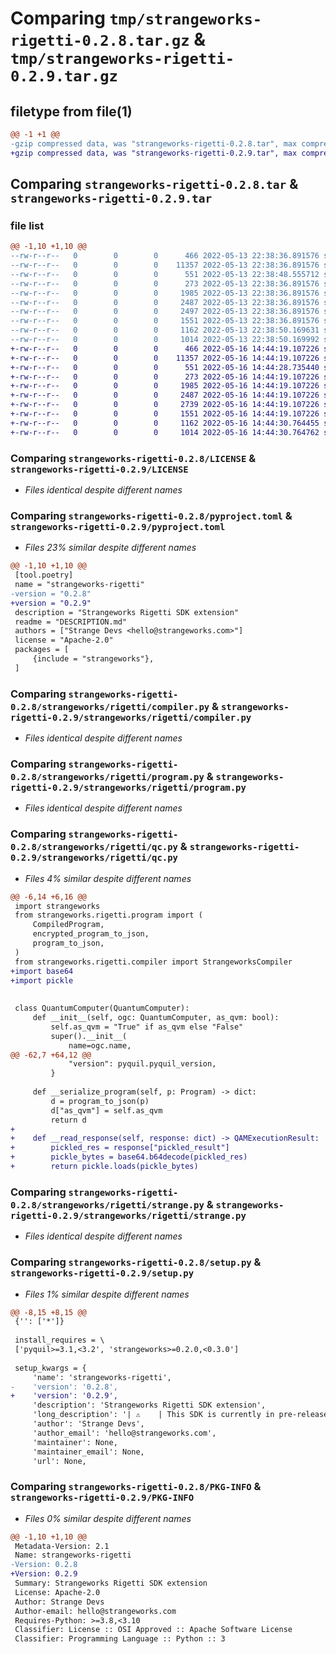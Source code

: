 # Comparing `tmp/strangeworks-rigetti-0.2.8.tar.gz` & `tmp/strangeworks-rigetti-0.2.9.tar.gz`

## filetype from file(1)

```diff
@@ -1 +1 @@
-gzip compressed data, was "strangeworks-rigetti-0.2.8.tar", max compression
+gzip compressed data, was "strangeworks-rigetti-0.2.9.tar", max compression
```

## Comparing `strangeworks-rigetti-0.2.8.tar` & `strangeworks-rigetti-0.2.9.tar`

### file list

```diff
@@ -1,10 +1,10 @@
--rw-r--r--   0        0        0      466 2022-05-13 22:38:36.891576 strangeworks-rigetti-0.2.8/DESCRIPTION.md
--rw-r--r--   0        0        0    11357 2022-05-13 22:38:36.891576 strangeworks-rigetti-0.2.8/LICENSE
--rw-r--r--   0        0        0      551 2022-05-13 22:38:48.555712 strangeworks-rigetti-0.2.8/pyproject.toml
--rw-r--r--   0        0        0      273 2022-05-13 22:38:36.891576 strangeworks-rigetti-0.2.8/strangeworks/rigetti/__init__.py
--rw-r--r--   0        0        0     1985 2022-05-13 22:38:36.891576 strangeworks-rigetti-0.2.8/strangeworks/rigetti/compiler.py
--rw-r--r--   0        0        0     2487 2022-05-13 22:38:36.891576 strangeworks-rigetti-0.2.8/strangeworks/rigetti/program.py
--rw-r--r--   0        0        0     2497 2022-05-13 22:38:36.891576 strangeworks-rigetti-0.2.8/strangeworks/rigetti/qc.py
--rw-r--r--   0        0        0     1551 2022-05-13 22:38:36.891576 strangeworks-rigetti-0.2.8/strangeworks/rigetti/strange.py
--rw-r--r--   0        0        0     1162 2022-05-13 22:38:50.169631 strangeworks-rigetti-0.2.8/setup.py
--rw-r--r--   0        0        0     1014 2022-05-13 22:38:50.169992 strangeworks-rigetti-0.2.8/PKG-INFO
+-rw-r--r--   0        0        0      466 2022-05-16 14:44:19.107226 strangeworks-rigetti-0.2.9/DESCRIPTION.md
+-rw-r--r--   0        0        0    11357 2022-05-16 14:44:19.107226 strangeworks-rigetti-0.2.9/LICENSE
+-rw-r--r--   0        0        0      551 2022-05-16 14:44:28.735440 strangeworks-rigetti-0.2.9/pyproject.toml
+-rw-r--r--   0        0        0      273 2022-05-16 14:44:19.107226 strangeworks-rigetti-0.2.9/strangeworks/rigetti/__init__.py
+-rw-r--r--   0        0        0     1985 2022-05-16 14:44:19.107226 strangeworks-rigetti-0.2.9/strangeworks/rigetti/compiler.py
+-rw-r--r--   0        0        0     2487 2022-05-16 14:44:19.107226 strangeworks-rigetti-0.2.9/strangeworks/rigetti/program.py
+-rw-r--r--   0        0        0     2739 2022-05-16 14:44:19.107226 strangeworks-rigetti-0.2.9/strangeworks/rigetti/qc.py
+-rw-r--r--   0        0        0     1551 2022-05-16 14:44:19.107226 strangeworks-rigetti-0.2.9/strangeworks/rigetti/strange.py
+-rw-r--r--   0        0        0     1162 2022-05-16 14:44:30.764455 strangeworks-rigetti-0.2.9/setup.py
+-rw-r--r--   0        0        0     1014 2022-05-16 14:44:30.764762 strangeworks-rigetti-0.2.9/PKG-INFO
```

### Comparing `strangeworks-rigetti-0.2.8/LICENSE` & `strangeworks-rigetti-0.2.9/LICENSE`

 * *Files identical despite different names*

### Comparing `strangeworks-rigetti-0.2.8/pyproject.toml` & `strangeworks-rigetti-0.2.9/pyproject.toml`

 * *Files 23% similar despite different names*

```diff
@@ -1,10 +1,10 @@
 [tool.poetry]
 name = "strangeworks-rigetti"
-version = "0.2.8"
+version = "0.2.9"
 description = "Strangeworks Rigetti SDK extension"
 readme = "DESCRIPTION.md"
 authors = ["Strange Devs <hello@strangeworks.com>"]
 license = "Apache-2.0"
 packages = [
     {include = "strangeworks"},
 ]
```

### Comparing `strangeworks-rigetti-0.2.8/strangeworks/rigetti/compiler.py` & `strangeworks-rigetti-0.2.9/strangeworks/rigetti/compiler.py`

 * *Files identical despite different names*

### Comparing `strangeworks-rigetti-0.2.8/strangeworks/rigetti/program.py` & `strangeworks-rigetti-0.2.9/strangeworks/rigetti/program.py`

 * *Files identical despite different names*

### Comparing `strangeworks-rigetti-0.2.8/strangeworks/rigetti/qc.py` & `strangeworks-rigetti-0.2.9/strangeworks/rigetti/qc.py`

 * *Files 4% similar despite different names*

```diff
@@ -6,14 +6,16 @@
 import strangeworks
 from strangeworks.rigetti.program import (
     CompiledProgram,
     encrypted_program_to_json,
     program_to_json,
 )
 from strangeworks.rigetti.compiler import StrangeworksCompiler
+import base64
+import pickle
 
 
 class QuantumComputer(QuantumComputer):
     def __init__(self, ogc: QuantumComputer, as_qvm: bool):
         self.as_qvm = "True" if as_qvm else "False"
         super().__init__(
             name=ogc.name,
@@ -62,7 +64,12 @@
             "version": pyquil.pyquil_version,
         }
 
     def __serialize_program(self, p: Program) -> dict:
         d = program_to_json(p)
         d["as_qvm"] = self.as_qvm
         return d
+
+    def __read_response(self, response: dict) -> QAMExecutionResult:
+        pickled_res = response["pickled_result"]
+        pickle_bytes = base64.b64decode(pickled_res)
+        return pickle.loads(pickle_bytes)
```

### Comparing `strangeworks-rigetti-0.2.8/strangeworks/rigetti/strange.py` & `strangeworks-rigetti-0.2.9/strangeworks/rigetti/strange.py`

 * *Files identical despite different names*

### Comparing `strangeworks-rigetti-0.2.8/setup.py` & `strangeworks-rigetti-0.2.9/setup.py`

 * *Files 1% similar despite different names*

```diff
@@ -8,15 +8,15 @@
 {'': ['*']}
 
 install_requires = \
 ['pyquil>=3.1,<3.2', 'strangeworks>=0.2.0,<0.3.0']
 
 setup_kwargs = {
     'name': 'strangeworks-rigetti',
-    'version': '0.2.8',
+    'version': '0.2.9',
     'description': 'Strangeworks Rigetti SDK extension',
     'long_description': '| ⚠️    | This SDK is currently in pre-release alpha state and subject to change. To get more info or access to test features check out the [Strangeworks Backstage Pass Program](https://strangeworks.com/backstage). |\n|---------------|:------------------------|\n# Strangeworks Rigetti Extension\n\n Strangeworks Python SDK extension for Rigetti.\n\n\n \n For more information on using the SDK check out the [Strangeworks documentation](https://docs.strangeworks.com/).\n',
     'author': 'Strange Devs',
     'author_email': 'hello@strangeworks.com',
     'maintainer': None,
     'maintainer_email': None,
     'url': None,
```

### Comparing `strangeworks-rigetti-0.2.8/PKG-INFO` & `strangeworks-rigetti-0.2.9/PKG-INFO`

 * *Files 0% similar despite different names*

```diff
@@ -1,10 +1,10 @@
 Metadata-Version: 2.1
 Name: strangeworks-rigetti
-Version: 0.2.8
+Version: 0.2.9
 Summary: Strangeworks Rigetti SDK extension
 License: Apache-2.0
 Author: Strange Devs
 Author-email: hello@strangeworks.com
 Requires-Python: >=3.8,<3.10
 Classifier: License :: OSI Approved :: Apache Software License
 Classifier: Programming Language :: Python :: 3
```

